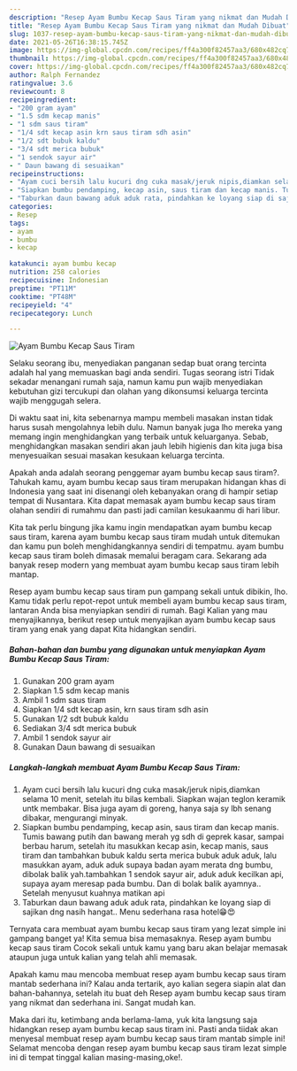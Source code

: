 ```yaml
---
description: "Resep Ayam Bumbu Kecap Saus Tiram yang nikmat dan Mudah Dibuat"
title: "Resep Ayam Bumbu Kecap Saus Tiram yang nikmat dan Mudah Dibuat"
slug: 1037-resep-ayam-bumbu-kecap-saus-tiram-yang-nikmat-dan-mudah-dibuat
date: 2021-05-26T16:38:15.745Z
image: https://img-global.cpcdn.com/recipes/ff4a300f82457aa3/680x482cq70/ayam-bumbu-kecap-saus-tiram-foto-resep-utama.jpg
thumbnail: https://img-global.cpcdn.com/recipes/ff4a300f82457aa3/680x482cq70/ayam-bumbu-kecap-saus-tiram-foto-resep-utama.jpg
cover: https://img-global.cpcdn.com/recipes/ff4a300f82457aa3/680x482cq70/ayam-bumbu-kecap-saus-tiram-foto-resep-utama.jpg
author: Ralph Fernandez
ratingvalue: 3.6
reviewcount: 8
recipeingredient:
- "200 gram ayam"
- "1.5 sdm kecap manis"
- "1 sdm saus tiram"
- "1/4 sdt kecap asin krn saus tiram sdh asin"
- "1/2 sdt bubuk kaldu"
- "3/4 sdt merica bubuk"
- "1 sendok sayur air"
- " Daun bawang di sesuaikan"
recipeinstructions:
- "Ayam cuci bersih lalu kucuri dng cuka masak/jeruk nipis,diamkan selama 10 menit, setelah itu bilas kembali. Siapkan wajan teglon keramik untk membakar. Bisa juga ayam di goreng, hanya saja sy lbh senang dibakar, mengurangi minyak."
- "Siapkan bumbu pendamping, kecap asin, saus tiram dan kecap manis. Tumis bawang putih dan bawang merah yg sdh di geprek kasar, sampai berbau harum, setelah itu masukkan kecap asin, kecap manis, saus tiram dan tambahkan bubuk kaldu serta merica bubuk aduk aduk, lalu masukkan ayam, aduk aduk supaya badan ayam merata dng bumbu, dibolak balik yah.tambahkan 1 sendok sayur air, aduk aduk kecilkan api, supaya ayam meresap pada bumbu. Dan di bolak balik ayamnya.. Setelah menyusut kuahnya matikan api"
- "Taburkan daun bawang aduk aduk rata, pindahkan ke loyang siap di sajikan dng nasih hangat.. Menu sederhana rasa hotel😁😍"
categories:
- Resep
tags:
- ayam
- bumbu
- kecap

katakunci: ayam bumbu kecap 
nutrition: 258 calories
recipecuisine: Indonesian
preptime: "PT11M"
cooktime: "PT48M"
recipeyield: "4"
recipecategory: Lunch

---
```



![Ayam Bumbu Kecap Saus Tiram](https://img-global.cpcdn.com/recipes/ff4a300f82457aa3/680x482cq70/ayam-bumbu-kecap-saus-tiram-foto-resep-utama.jpg)

Selaku seorang ibu, menyediakan panganan sedap buat orang tercinta adalah hal yang memuaskan bagi anda sendiri. Tugas seorang istri Tidak sekadar menangani rumah saja, namun kamu pun wajib menyediakan kebutuhan gizi tercukupi dan olahan yang dikonsumsi keluarga tercinta wajib menggugah selera.

Di waktu  saat ini, kita sebenarnya mampu membeli masakan instan tidak harus susah mengolahnya lebih dulu. Namun banyak juga lho mereka yang memang ingin menghidangkan yang terbaik untuk keluarganya. Sebab, menghidangkan masakan sendiri akan jauh lebih higienis dan kita juga bisa menyesuaikan sesuai masakan kesukaan keluarga tercinta. 



Apakah anda adalah seorang penggemar ayam bumbu kecap saus tiram?. Tahukah kamu, ayam bumbu kecap saus tiram merupakan hidangan khas di Indonesia yang saat ini disenangi oleh kebanyakan orang di hampir setiap tempat di Nusantara. Kita dapat memasak ayam bumbu kecap saus tiram olahan sendiri di rumahmu dan pasti jadi camilan kesukaanmu di hari libur.

Kita tak perlu bingung jika kamu ingin mendapatkan ayam bumbu kecap saus tiram, karena ayam bumbu kecap saus tiram mudah untuk ditemukan dan kamu pun boleh menghidangkannya sendiri di tempatmu. ayam bumbu kecap saus tiram boleh dimasak memalui beragam cara. Sekarang ada banyak resep modern yang membuat ayam bumbu kecap saus tiram lebih mantap.

Resep ayam bumbu kecap saus tiram pun gampang sekali untuk dibikin, lho. Kamu tidak perlu repot-repot untuk membeli ayam bumbu kecap saus tiram, lantaran Anda bisa menyiapkan sendiri di rumah. Bagi Kalian yang mau menyajikannya, berikut resep untuk menyajikan ayam bumbu kecap saus tiram yang enak yang dapat Kita hidangkan sendiri.

<!--inarticleads1-->

##### Bahan-bahan dan bumbu yang digunakan untuk menyiapkan Ayam Bumbu Kecap Saus Tiram:

1. Gunakan 200 gram ayam
1. Siapkan 1.5 sdm kecap manis
1. Ambil 1 sdm saus tiram
1. Siapkan 1/4 sdt kecap asin, krn saus tiram sdh asin
1. Gunakan 1/2 sdt bubuk kaldu
1. Sediakan 3/4 sdt merica bubuk
1. Ambil 1 sendok sayur air
1. Gunakan  Daun bawang di sesuaikan




<!--inarticleads2-->

##### Langkah-langkah membuat Ayam Bumbu Kecap Saus Tiram:

1. Ayam cuci bersih lalu kucuri dng cuka masak/jeruk nipis,diamkan selama 10 menit, setelah itu bilas kembali. Siapkan wajan teglon keramik untk membakar. Bisa juga ayam di goreng, hanya saja sy lbh senang dibakar, mengurangi minyak.
1. Siapkan bumbu pendamping, kecap asin, saus tiram dan kecap manis. Tumis bawang putih dan bawang merah yg sdh di geprek kasar, sampai berbau harum, setelah itu masukkan kecap asin, kecap manis, saus tiram dan tambahkan bubuk kaldu serta merica bubuk aduk aduk, lalu masukkan ayam, aduk aduk supaya badan ayam merata dng bumbu, dibolak balik yah.tambahkan 1 sendok sayur air, aduk aduk kecilkan api, supaya ayam meresap pada bumbu. Dan di bolak balik ayamnya.. Setelah menyusut kuahnya matikan api
1. Taburkan daun bawang aduk aduk rata, pindahkan ke loyang siap di sajikan dng nasih hangat.. Menu sederhana rasa hotel😁😍




Ternyata cara membuat ayam bumbu kecap saus tiram yang lezat simple ini gampang banget ya! Kita semua bisa memasaknya. Resep ayam bumbu kecap saus tiram Cocok sekali untuk kamu yang baru akan belajar memasak ataupun juga untuk kalian yang telah ahli memasak.

Apakah kamu mau mencoba membuat resep ayam bumbu kecap saus tiram mantab sederhana ini? Kalau anda tertarik, ayo kalian segera siapin alat dan bahan-bahannya, setelah itu buat deh Resep ayam bumbu kecap saus tiram yang nikmat dan sederhana ini. Sangat mudah kan. 

Maka dari itu, ketimbang anda berlama-lama, yuk kita langsung saja hidangkan resep ayam bumbu kecap saus tiram ini. Pasti anda tiidak akan menyesal membuat resep ayam bumbu kecap saus tiram mantab simple ini! Selamat mencoba dengan resep ayam bumbu kecap saus tiram lezat simple ini di tempat tinggal kalian masing-masing,oke!.

